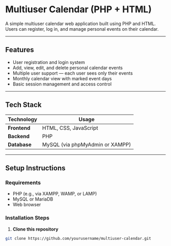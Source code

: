 #  Multiuser Calendar (PHP + HTML)

A simple multiuser calendar web application built using PHP and HTML. Users can register, log in, and manage personal events on their calendar.

---

## Features

-  User registration and login system
-  Add, view, edit, and delete personal calendar events
-  Multiple user support — each user sees only their events
-  Monthly calendar view with marked event days
-  Basic session management and access control

---

##  Tech Stack

| Technology | Usage |
|------------|--------|
| **Frontend** | HTML, CSS, JavaScript |
| **Backend**  | PHP |
| **Database** | MySQL (via phpMyAdmin or XAMPP) |

---

## Setup Instructions

###  Requirements
- PHP (e.g., via XAMPP, WAMP, or LAMP)
- MySQL or MariaDB
- Web browser

### Installation Steps

1. **Clone this repository**
```bash
git clone https://github.com/yourusername/multiuser-calendar.git
